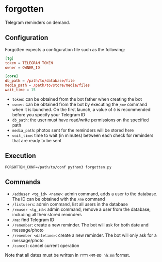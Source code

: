 # forgotten

Telegram reminders on demand.

## Configuration

Forgotten expects a configuration file such as the following:

```conf
[tg]
token = TELEGRAM_TOKEN
owner = OWNER_ID

[core]
db_path = /path/to/database/file
media_path = /path/to/store/media/files
wait_time = 15
```

- `token`: can be obtained from the bot father when creating the bot
- `owner`: can be obtained from the bot by executing the `/me` command when it is launched. On the first launch, a value of `0` is recommended before you specify your Telegram ID
- `db_path`: the user must have read/write permissions on the specified path
- `media_path`: photos sent for the reminders will be stored here
- `wait_time`: time to wait (in minutes) between each check for reminders that are ready to be sent

## Execution

`FORGOTTEN_CONF=/path/to/conf python3 forgotten.py`

## Commands

- `/adduser <tg_id> <name>`: admin command, adds a user to the database. The ID can be obtained with the `/me` command
- `/listusers`: admin command, list all users in the database
- `/rmuser <tg_id>`: admin command, remove a user from the database, including all their stored reminders
- `/me`: find Telegram ID
- `/remember`: create a new reminder. The bot will ask for both date and message/photo
- `/remember <datetime>`: create a new reminder. The bot will only ask for a message/photo
- `/cancel`: cancel current operation

Note that all dates must be written in `YYYY-MM-DD hh:mm` format.
